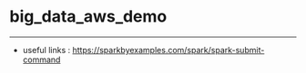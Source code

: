 # big_data_aws_demo
----------------------------------



* useful links : https://sparkbyexamples.com/spark/spark-submit-command


